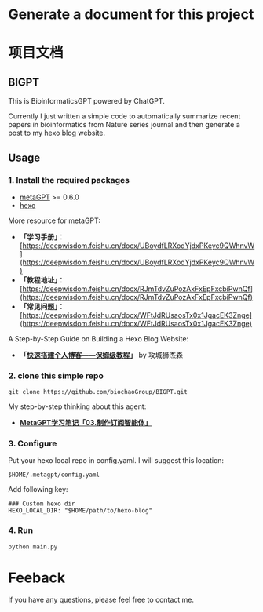 # Generate a document for this project
# 项目文档
## BIGPT
This is BioinformaticsGPT powered by ChatGPT.  

Currently I just written a simple code to automatically summarize recent papers in bioinformatics from Nature series journal and then generate a post to my hexo blog website.

## Usage

### 1. Install the required packages
- [metaGPT](https://github.com/geekan/MetaGPT) >= 0.6.0
- [hexo](https://hexo.io)

More resource for metaGPT:
- **「学习手册」**：[https://deepwisdom.feishu.cn/docx/UBoydfLRXodYjdxPKeyc9QWhnvW](https://deepwisdom.feishu.cn/docx/UBoydfLRXodYjdxPKeyc9QWhnvW)
- **「教程地址」**：[https://deepwisdom.feishu.cn/docx/RJmTdvZuPozAxFxEpFxcbiPwnQf](https://deepwisdom.feishu.cn/docx/RJmTdvZuPozAxFxEpFxcbiPwnQf)
- **「常见问题」**：[https://deepwisdom.feishu.cn/docx/WFtJdRUsaosTx0x1JgacEK3Znge](https://deepwisdom.feishu.cn/docx/WFtJdRUsaosTx0x1JgacEK3Znge)

A Step-by-Step Guide on Building a Hexo Blog Website:
- **「[快速搭建个人博客——保姆级教程](https://pdpeng.github.io/2022/01/19/setup-personal-blog/)」** by 攻城狮杰森

### 2. clone this simple repo

```
git clone https://github.com/biochaoGroup/BIGPT.git
```

My step-by-step thinking about this agent:
- **[MetaGPT学习笔记「03.制作订阅智能体」](https://zhuanlan.zhihu.com/p/678687197)**

### 3. Configure

Put your hexo local repo in config.yaml. I will suggest this location:
```
$HOME/.metagpt/config.yaml
```

Add following key:
```
### Custom hexo dir
HEXO_LOCAL_DIR: "$HOME/path/to/hexo-blog"
```


### 4. Run

```
python main.py
```

# Feeback
If you have any questions, please feel free to contact me.
